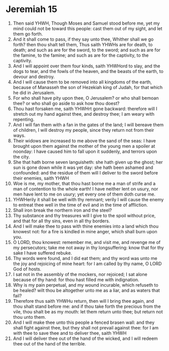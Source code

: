 ﻿# Jeremiah 15
1. Then said YHWH, Though Moses and Samuel stood before me, yet my mind could not be toward this people: cast them out of my sight, and let them go forth. 
2. And it shall come to pass, if they say unto thee, Whither shall we go forth? then thou shalt tell them, Thus saith YHWHs are for death, to death; and such as are for the sword, to the sword; and such as are for the famine, to the famine; and such as are for the captivity, to the captivity. 
3. And I will appoint over them four kinds, saith YHWHord to slay, and the dogs to tear, and the fowls of the heaven, and the beasts of the earth, to devour and destroy. 
4. And I will cause them to be removed into all kingdoms of the earth, because of Manasseh the son of Hezekiah king of Judah, for that which he did in Jerusalem. 
5. For who shall have pity upon thee, O Jerusalem? or who shall bemoan thee? or who shall go aside to ask how thou doest? 
6. Thou hast forsaken me, saith YHWHrt gone backward: therefore will I stretch out my hand against thee, and destroy thee; I am weary with repenting. 
7. And I will fan them with a fan in the gates of the land; I will bereave them of children, I will destroy my people, since they return not from their ways. 
8. Their widows are increased to me above the sand of the seas: I have brought upon them against the mother of the young men a spoiler at noonday: I have caused him to fall upon it suddenly, and terrors upon the city. 
9. She that hath borne seven languisheth: she hath given up the ghost; her sun is gone down while it was yet day: she hath been ashamed and confounded: and the residue of them will I deliver to the sword before their enemies, saith YHWH
10.  Woe is me, my mother, that thou hast borne me a man of strife and a man of contention to the whole earth! I have neither lent on usury, nor men have lent to me on usury; yet every one of them doth curse me. 
11. YHWHerily it shall be well with thy remnant; verily I will cause the enemy to entreat thee well in the time of evil and in the time of affliction. 
12. Shall iron break the northern iron and the steel? 
13. Thy substance and thy treasures will I give to the spoil without price, and that for all thy sins, even in all thy borders. 
14. And I will make thee to pass with thine enemies into a land which thou knowest not: for a fire is kindled in mine anger, which shall burn upon you. 
15.  O LORD, thou knowest: remember me, and visit me, and revenge me of my persecutors; take me not away in thy longsuffering: know that for thy sake I have suffered rebuke. 
16. Thy words were found, and I did eat them; and thy word was unto me the joy and rejoicing of mine heart: for I am called by thy name, O LORD God of hosts. 
17. I sat not in the assembly of the mockers, nor rejoiced; I sat alone because of thy hand: for thou hast filled me with indignation. 
18. Why is my pain perpetual, and my wound incurable, which refuseth to be healed? wilt thou be altogether unto me as a liar, and as waters that fail? 
19.  Therefore thus saith YHWHu return, then will I bring thee again, and thou shalt stand before me: and if thou take forth the precious from the vile, thou shalt be as my mouth: let them return unto thee; but return not thou unto them. 
20. And I will make thee unto this people a fenced brasen wall: and they shall fight against thee, but they shall not prevail against thee: for I am with thee to save thee and to deliver thee, saith YHWH
21. And I will deliver thee out of the hand of the wicked, and I will redeem thee out of the hand of the terrible. 
